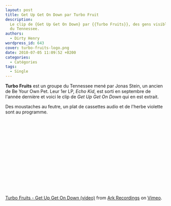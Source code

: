 ```yaml
---
layout: post
title: Get Up Get On Down par Turbo Fruit
description:
  Le clip de {Get Up Get On Down} par {{Turbo Fruits}}, des gens visiblement fun
  du Tennessee.
authors:
  - Dirty Henry
wordpress_id: 643
cover: turbo-fruits-logo.png
date: 2010-07-05 11:09:52 +0200
categories:
  - Catégories
tags:
  - Single
---
```


**Turbo Fruits** est un groupe du Tennessee mené par Jonas Stein, un ancien de
Be Your Own Pet. Leur 1er LP, _Echo Kid_, est sorti en septembre de l'année
dernière et voici le clip de _Get Up Get On Down_ qui en est extrait.

Des moustaches au feutre, un plat de cassettes audio et de l'herbe violette sont
au programme.

<object width="400" height="225"><param name="allowfullscreen" value="true" /><param name="allowscriptaccess" value="always" /><param name="movie" value="http://vimeo.com/moogaloop.swf?clip_id=12444059&amp;server=vimeo.com&amp;show_title=1&amp;show_byline=1&amp;show_portrait=0&amp;color=&amp;fullscreen=1" /><embed src="http://vimeo.com/moogaloop.swf?clip_id=12444059&amp;server=vimeo.com&amp;show_title=1&amp;show_byline=1&amp;show_portrait=0&amp;color=&amp;fullscreen=1" type="application/x-shockwave-flash" allowfullscreen="true" allowscriptaccess="always" width="400" height="225"></embed></object><p><a href="http://vimeo.com/12444059">Turbo
Fruits - Get Up Get On Down (video)</a> from
<a href="http://vimeo.com/user4013034">Ark Recordings</a> on
<a href="http://vimeo.com">Vimeo</a>.</p>
